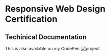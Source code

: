 # Responsive Web Design Certification
## Techinical Documentation

This is also available on my CodePen ![project](https://codepen.io/maykcaldas/full/QWqqPNm)
